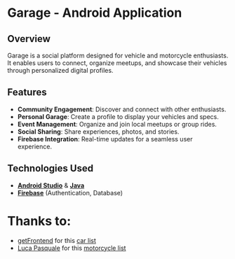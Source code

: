 # Garage - Android Application

## Overview
Garage is a social platform designed for vehicle and motorcycle enthusiasts. It enables users to connect, organize meetups, and showcase their vehicles through personalized digital profiles.

## Features
- **Community Engagement**: Discover and connect with other enthusiasts.
- **Personal Garage**: Create a profile to display your vehicles and specs.
- **Event Management**: Organize and join local meetups or group rides.
- **Social Sharing**: Share experiences, photos, and stories.
- **Firebase Integration**: Real-time updates for a seamless user experience.

## Technologies Used
- [**Android Studio**](https://developer.android.com/studio) & [**Java**](https://www.java.com)
- [**Firebase**](https://firebase.google.com) (Authentication, Database)

# Thanks to:

- [getFrontend](https://github.com/getFrontend) for
  this [car list](https://github.com/getFrontend/json-car-list)
- [Luca Pasquale](https://github.com/lucapsq) for
  this [motorcycle list](https://github.com/lucapsq/motorcycle-logos-dataset)